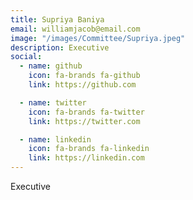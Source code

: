 ```yaml
---
title: Supriya Baniya
email: williamjacob@email.com
image: "/images/Committee/Supriya.jpeg"
description: Executive
social:
  - name: github
    icon: fa-brands fa-github
    link: https://github.com

  - name: twitter
    icon: fa-brands fa-twitter
    link: https://twitter.com

  - name: linkedin
    icon: fa-brands fa-linkedin
    link: https://linkedin.com
---
```


Executive
